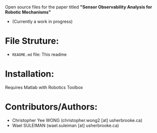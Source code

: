 Open source files for the paper titled **"Sensor Observability Analysis for Robotic Mechanisms"** 
* (Currently a work in progress)

# File Struture:
* `README.md` file: This readme

# Installation:

Requires Matlab with Robotics Toolbox

# Contributors/Authors:
* Christopher Yee WONG (christopher.wong2 [at] usherbrooke.ca)  
* Wael SULEIMAN (wael.suleiman [at] usherbrooke.ca)
